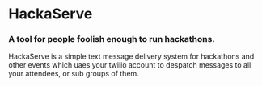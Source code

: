 # HackaServe
### A tool for people foolish enough to run hackathons.
HackaServe is a simple text message delivery system for hackathons and other events which uaes your twilio account to 
despatch messages to all your attendees, or sub groups of them.